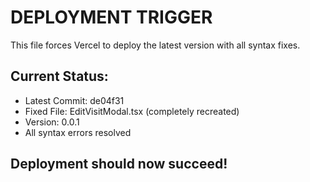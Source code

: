# DEPLOYMENT TRIGGER

This file forces Vercel to deploy the latest version with all syntax fixes.

## Current Status:
- Latest Commit: de04f31
- Fixed File: EditVisitModal.tsx (completely recreated)
- Version: 0.0.1
- All syntax errors resolved

## Deployment should now succeed! 